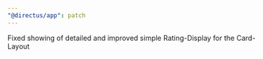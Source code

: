 ```yaml
---
"@directus/app": patch
---
```


Fixed showing of detailed and improved simple Rating-Display for the Card-Layout
